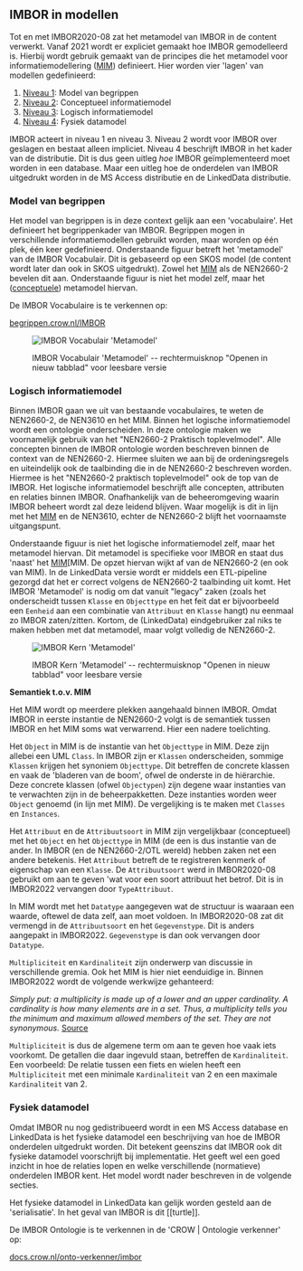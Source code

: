 ## IMBOR in modellen

Tot en met IMBOR2020-08 zat het metamodel van IMBOR in de content verwerkt. Vanaf 2021 wordt er expliciet gemaakt hoe IMBOR gemodelleerd is. Hierbij wordt gebruik gemaakt van de principes die het metamodel voor informatiemodellering ([MIM][MIM]) definieert. Hier worden vier 'lagen' van modellen gedefinieerd:
1. [Niveau 1][n1]: Model van begrippen
1. [Niveau 2][n2]: Conceptueel informatiemodel
1. [Niveau 3][n3]: Logisch informatiemodel
1. [Niveau 4][n4]: Fysiek datamodel

IMBOR acteert in niveau 1 en niveau 3. Niveau 2 wordt voor IMBOR over geslagen en bestaat alleen impliciet. Niveau 4 beschrijft IMBOR in het kader van de distributie. Dit is dus geen uitleg _hoe_ IMBOR geïmplementeerd moet worden in een database. Maar een uitleg hoe de onderdelen van IMBOR uitgedrukt worden in de MS Access distributie en de LinkedData distributie. 
### Model van begrippen

Het model van begrippen is in deze context gelijk aan een 'vocabulaire'. Het definieert het begrippenkader van IMBOR. Begrippen mogen in verschillende informatiemodellen gebruikt worden, maar worden op één plek, één keer gedefinieerd. Onderstaande figuur betreft het 'metamodel' van de IMBOR Vocabulair. Dit is gebaseerd op een SKOS model (de content wordt later dan ook in SKOS uitgedrukt). Zowel het [MIM][MIM] als de NEN2660-2 bevelen dit aan. 
Onderstaande figuur is niet het model zelf, maar het ([conceptuele][n2]) metamodel hiervan.
<div class='advisement'>
De IMBOR Vocabulaire is te verkennen op:

 <a href="https://begrippen.crow.nl/IMBOR/" target="_blank">begrippen.crow.nl/IMBOR</a> 
</div>

<figure>

![IMBOR Vocabulair 'Metamodel'](img/Modulaire%20opzet%20IMBOR_Voc-Metamodel.drawio.png?raw=true)
    
<figcaption>IMBOR Vocabulair 'Metamodel' -- rechtermuisknop "Openen in nieuw tabblad" voor leesbare versie</figcaption>
</figure>

### Logisch informatiemodel

Binnen IMBOR gaan we uit van bestaande vocabulaires, te weten de NEN2660-2, de NEN3610 en het MIM. Binnen het logische informatiemodel wordt een ontologie onderscheiden. In deze ontologie maken we voornamelijk gebruik van het "NEN2660-2 Praktisch toplevelmodel". Alle concepten binnen de IMBOR ontologie worden beschreven binnen de context van de NEN2660-2. Hiermee sluiten we aan bij de ordeningsregels en uiteindelijk ook de taalbinding die in de NEN2660-2 beschreven worden. Hiermee is het "NEN2660-2 praktisch toplevelmodel" ook de top van de IMBOR. Het logische informatiemodel beschrijft alle concepten, attributen en relaties binnen IMBOR. Onafhankelijk van de beheeromgeving waarin IMBOR beheert wordt zal deze leidend blijven. Waar mogelijk is dit in lijn met het [MIM][MIM] en de NEN3610, echter de NEN2660-2 blijft het voornaamste uitgangspunt.

Onderstaande figuur is niet het logische informatiemodel zelf, maar het metamodel hiervan. Dit metamodel is specifieke voor IMBOR en staat dus 'naast' het [MIM][MIM. De opzet hiervan wijkt af van de NEN2660-2 (en ook van MIM). In de LinkedData versie wordt er middels een ETL-pipeline gezorgd dat het er correct volgens de NEN2660-2 taalbinding uit komt. Het IMBOR 'Metamodel' is nodig om dat vanuit "legacy" zaken (zoals het onderscheidt tussen `Klasse` en `Objecttype` en het feit dat er bijvoorbeeld een `Eenheid` aan een combinatie van `Attribuut` en `Klasse` hangt) nu eenmaal zo IMBOR zaten/zitten. Kortom, de (LinkedData) eindgebruiker zal niks te maken hebben met dat metamodel, maar volgt volledig de NEN2660-2.

<figure>

![IMBOR Kern 'Metamodel'](img/Modulaire%20opzet%20IMBOR_Kern-Metamodel.drawio.png?raw=true)
    
<figcaption>IMBOR Kern 'Metamodel' -- rechtermuisknop "Openen in nieuw tabblad" voor leesbare versie</figcaption>
</figure>


<div class='advisement'>

 __Semantiek t.o.v. MIM__
 
 Het MIM wordt op meerdere plekken aangehaald binnen IMBOR. Omdat IMBOR in eerste instantie de NEN2660-2 volgt is de semantiek tussen IMBOR en het MIM soms wat verwarrend. Hier een nadere toelichting.
 
 Het `Object` in MIM is de instantie van het `Objecttype` in MIM. Deze zijn allebei een UML `Class`. In IMBOR zijn er `Klassen` onderscheiden, sommige `Klassen` krijgen het synoniem `Objecttype`. Dit betreffen de concrete klassen en vaak de 'bladeren van de boom', ofwel de onderste in de hiërarchie. Deze concrete klassen (ofwel `Objectypen`) zijn degene waar instanties van te verwachten zijn in de beheerpakketten. Deze instanties worden weer `Object` genoemd (in lijn met MIM). De vergelijking is te maken met `Classes` en `Instances`.
 
 Het `Attribuut` en de `Attribuutsoort` in MIM zijn vergelijkbaar (conceptueel) met het `Object` en het `Objecttype` in MIM (de een is dus instantie van de ander. In IMBOR (en de NEN2660-2/OTL wereld) hebben zaken net een andere betekenis. Het `Attribuut` betreft de te registreren kenmerk of eigenschap van een `Klasse`. De `Attribuutsoort` werd in IMBOR2020-08 gebruikt om aan te geven 'wat voor een soort attribuut het betrof. Dit is in IMBOR2022 vervangen door `TypeAttribuut`.
 
 In MIM wordt met het `Datatype` aangegeven wat de structuur is waaraan een waarde, oftewel de data zelf, aan moet voldoen. In IMBOR2020-08 zat dit vermengd in de `Attribuutsoort` en het `Gegevenstype`. Dit is anders aangepakt in IMBOR2022. `Gegevenstype` is dan ook vervangen door `Datatype`.
 
 `Multipliciteit` en `Kardinaliteit` zijn onderwerp van discussie in verschillende gremia. Ook het MIM is hier niet eenduidige in. Binnen IMBOR2022 wordt de volgende werkwijze gehanteerd:

_Simply put: a multiplicity is made up of a lower and an upper cardinality. A cardinality is how many elements are in a set. Thus, a multiplicity tells you the minimum and maximum allowed members of the set. They are not synonymous._ [Source](https://stackoverflow.com/questions/17877582/multiplicity-vs-cardinality)

`Multipliciteit` is dus de algemene term om aan te geven hoe vaak iets voorkomt. De getallen die daar ingevuld staan, betreffen de `Kardinaliteit`. Een voorbeeld: De relatie tussen een fiets en wielen heeft een `Multipliciteit` met een minimale `Kardinaliteit` van 2 en een maximale `Kardinaliteit` van 2.

</div>

### Fysiek datamodel

Omdat IMBOR nu nog gedistribueerd wordt in een MS Access database en LinkedData is het fysieke datamodel een beschrijving van hoe de IMBOR onderdelen uitgedrukt worden. Dit betekent geenszins dat IMBOR ook dit fysieke datamodel voorschrijft bij implementatie. Het geeft wel een goed inzicht in hoe de relaties lopen en welke verschillende (normatieve) onderdelen IMBOR kent. Het model wordt nader beschreven in de volgende secties.

Het fysieke datamodel in LinkedData kan gelijk worden gesteld aan de 'serialisatie'. In het geval van IMBOR is dit [[turtle]].

<div class='advisement'>
De IMBOR Ontologie is te verkennen in de 'CROW | Ontologie verkenner' op:

 <a href="https://docs.crow.nl/onto-verkenner/imbor" target="_blank">docs.crow.nl/onto-verkenner/imbor</a> 
</div>



[MIM]: https://docs.geostandaarden.nl/mim/def-st-mim-20201023/#typen-informatiemodellen
[n1]: https://docs.geostandaarden.nl/mim/def-st-mim-20201023/#niveau-1-model-van-begrippen
[n2]: https://docs.geostandaarden.nl/mim/def-st-mim-20201023/#niveau-2-conceptueel-informatiemodel
[n3]: https://docs.geostandaarden.nl/mim/def-st-mim-20201023/#niveau-3-logisch-informatie-of-gegevensmodel
[n4]: https://docs.geostandaarden.nl/mim/def-st-mim-20201023/#niveau-4-fysiek-of-technisch-gegevens-of-datamodel